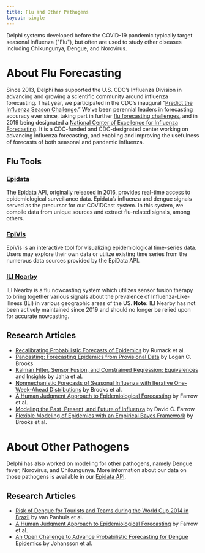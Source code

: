 ```yaml
---
title: Flu and Other Pathogens
layout: single
---
```


Delphi systems developed before the COVID-19 pandemic typically target seasonal Influenza ("Flu"), but often are used to study other diseases including Chikungunya, Dengue, and Norovirus.

# About Flu Forecasting

Since 2013, Delphi has supported the U.S. CDC’s Influenza Division in advancing and growing a scientific community around influenza forecasting. That year, we participated in the CDC’s inaugural “[Predict the Influenza Season Challenge](https://www.cdc.gov/flu/news/predict-flu-challenge.htm).” We’ve been perennial leaders in forecasting accuracy ever since, taking part in further [flu forecasting challenges](https://www.cdc.gov/flu/weekly/flusight/about-flu-forecasting.htm), and in 2019 being designated a [National Center of Excellence for Influenza Forecasting](https://delphi.cmu.edu/about/center-of-excellence/). It is a CDC-funded and CDC-designated center working on advancing influenza forecasting, and enabling and improving the usefulness of forecasts of both seasonal and pandemic influenza.

## Flu Tools

### [Epidata](https://cmu-delphi.github.io/delphi-epidata/)
The Epidata API, originally released in 2016, provides real-time access to epidemiological surveillance data. Epidata’s influenza and dengue signals served as the precursor for our COVIDCast system. In this system, we compile data from unique sources and extract flu-related signals, among others.

### [EpiVis](https://delphi.cmu.edu/epivis/)
EpiVis is an interactive tool for visualizing epidemiological time-series data. Users may explore their own data or utilize existing time series from the numerous data sources provided by the EpiData API.

### [ILI Nearby](https://delphi.cmu.edu/nowcast/)
ILI Nearby is a flu nowcasting system which utilizes sensor fusion therapy to bring together various signals about the prevalence of Influenza-Like-Illness (ILI) in various geographic areas of the US. **Note:** ILI Nearby has not been actively maintained since 2019 and should no longer be relied upon for accurate nowcasting.

## Research Articles
- [Recalibrating Probabilistic Forecasts of Epidemics](https://arxiv.org/abs/2112.06305) by Rumack et al.
- [Pancasting: Forecasting Epidemics from Provisional Data](https://delphi.cmu.edu/~lcbrooks/brooks2020pancasting.pdf) by Logan C. Brooks
- [Kalman Filter, Sensor Fusion, and Constrained Regression: Equivalences and Insights](https://papers.nips.cc/paper/2019/hash/b522259710151f8cc7870b970b4e0930-Abstract.html) by Jahja et al.
- [Nonmechanistic Forecasts of Seasonal Influenza with Iterative One-Week-Ahead Distributions](https://journals.plos.org/ploscompbiol/article?id=10.1371/journal.pcbi.1006134) by Brooks et al.
- [A Human Judgment Approach to Epidemiological Forecasting](https://journals.plos.org/ploscompbiol/article?id=10.1371/journal.pcbi.1005248) by Farrow et al.
- [Modeling the Past, Present, and Future of Influenza](https://delphi.cmu.edu/~dfarrow/thesis.pdf) by David C. Farrow
- [Flexible Modeling of Epidemics with an Empirical Bayes Framework](https://journals.plos.org/ploscompbiol/article?id=10.1371/journal.pcbi.1004382) by Brooks et al.

# About Other Pathogens

Delphi has also worked on modeling for other pathogens, namely Dengue fever, Norovirus, and Chikungunya. More information about our data on those pathogens is available in our [Epidata API](https://cmu-delphi.github.io/delphi-epidata/api/README.html).

## Research Articles
- [Risk of Dengue for Tourists and Teams during the World Cup 2014 in Brazil](https://www.ncbi.nlm.nih.gov/pmc/articles/PMC4120682/) by van Panhuis et al.
- [A Human Judgment Approach to Epidemiological Forecasting](https://journals.plos.org/ploscompbiol/article?id=10.1371/journal.pcbi.1005248) by Farrow et al.
- [An Open Challenge to Advance Probabilistic Forecasting for Dengue Epidemics](https://www.pnas.org/doi/full/10.1073/pnas.1909865116) by Johansson et al.
